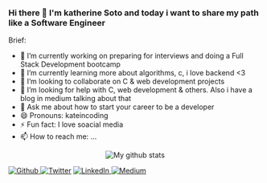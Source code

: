 ### Hi there 👋 I'm katherine Soto and today i want to share my path like a Software Engineer

Brief:

- 🔭 I’m currently working on preparing for interviews and doing a Full Stack Development bootcamp
- 🌱 I’m currently learning more about algorithms, c, i love backend <3 
- 👯 I’m looking to collaborate on C & web development projects
- 🤔 I’m looking for help with C, web development & others. Also i have a blog in medium talking about that
- 💬 Ask me about how to start your career to be a developer
- 😄 Pronouns: kateincoding
- ⚡ Fun fact: I love soacial media
- 📫 How to reach me: ...

<p align="center">
  <img align="center" src="https://github-readme-stats.vercel.app/api/top-langs/?username=kateincoding&layout=compact&theme=vue&langs_count=6" alt="My github stats"/>
</p>
<p>
  <a href="https://github.com/kateincoding" target="_blank"><img alt="Github" src="https://img.shields.io/badge/GitHub-%2312100E.svg?&style=for-the-badge&logo=Github&logoColor=white" />
  </a> <a href="https://twitter.com/kateincoding" target="_blank"><img alt="Twitter" src="https://img.shields.io/badge/twitter-%231DA1F2.svg?&style=for-the-badge&logo=twitter&logoColor=white" /></a>
  <a href="https://www.linkedin.com/in/katherinesoto/" target="_blank"><img alt="LinkedIn" src="https://img.shields.io/badge/linkedin-%230077B5.svg?&style=for-the-badge&logo=linkedin&logoColor=white" />
  </a> <a href="https://kateincoding.medium.com/" target="_blank"><img alt="Medium" src="https://img.shields.io/badge/medium-%2312100E.svg?&style=for-the-badge&logo=medium&logoColor=white" /></a>
</p>
